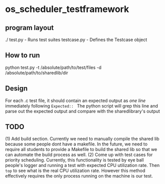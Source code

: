 # os_scheduler_testframework

## program layout
./
test.py - Runs test suites
testcase.py - Defines the Testcase object

## How to run
python test.py -t /absolute/path/to/test/files -d /absolute/path/to/sharedlib/dir

## Design
For each .c test file, it should contain an expected output as *one line* immediately following `Expected:: `
The python script will grep this line and parse out the expected output and compare with the sharedlibrary's output

## TODO
(1) Add build section. Currently we need to manually compile the shared lib because some people dont have a makefile.
In the future, we need to require all students to provide a Makefile to build the shared lib so that we can automate the build process as well.
(2) Come up with test cases for priority scheduling. Currently, this functionality is tested by eye ball people's logger
and running a test with expected CPU utilization rate. Then `top` to see what is the real CPU utilization rate.
However this method effectively requires the only process running on the machine is our test.
